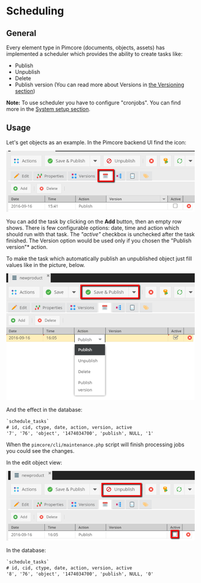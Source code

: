 # Scheduling

## General
Every element type in Pimcore (documents, objects, assets) has implemented a scheduler which provides the ability to create 
tasks like:

* Publish
* Unpublish
* Delete
* Publish version (You can read more about Versions in [the Versioning section](./01_Versioning.md))

**Note:** To use scheduler you have to configure "cronjobs". You can find more in the [System setup section](../13_Installation_and_Upgrade/03_System_Setup_and_Hosting/_index.md).


## Usage

Let's get objects as an example.
In the Pimcore backend UI find the icon: 

![Scheduling - the icon in editmode](../img/scheduling_editmode_icon.png)

You can add the task by clicking on the **Add** button, then an empty row shows. 
There is few configurable options: date, time and action which should run with that task. 
The *"active"* checkbox is unchecked after the task finished.
The Version option would be used only if you chosen the "Publish version"* action.

To make the task which automatically publish an unpublished object just fill values like in the picture, below.

![Scheduling - the new task](../img/scheduling_new_task.png)

And the effect in the database:

```
`schedule_tasks`
# id, cid, ctype, date, action, version, active
'7', '76', 'object', '1474034700', 'publish', NULL, '1'
```

When the `pimcore/cli/maintenance.php` script will finish processing jobs you could see the changes.

In the edit object view:

![Scheduling - the processed task](../img/scheduling_processed_task.png)

In the database:
```
`schedule_tasks`
# id, cid, ctype, date, action, version, active
'8', '76', 'object', '1474034700', 'publish', NULL, '0'
```
 

